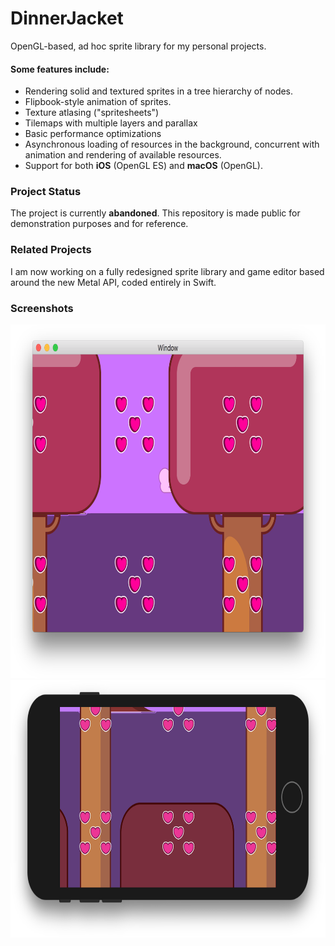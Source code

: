 # DinnerJacket

OpenGL-based, ad hoc sprite library for my personal projects.

#### Some features include:
- Rendering solid and textured sprites in a tree hierarchy of nodes.
- Flipbook-style animation of sprites.
- Texture atlasing ("spritesheets")
- Tilemaps with multiple layers and parallax
- Basic performance optimizations
- Asynchronous loading of resources in the background, concurrent with animation and
rendering of available resources.
- Support for both **iOS** (OpenGL ES) and **macOS** (OpenGL).

### Project Status
The project is currently **abandoned**. This repository is made public for demonstration
purposes and for reference.

### Related Projects
I am now working on a fully redesigned sprite library
and game editor based around the new Metal API, coded entirely in Swift.


### Screenshots
<img src="./Img/DemoApp_macOS@2x.png" width="748pt" height="566pt">
<img src="./Img/DemoApp_iOS@2x.png" width="748pt" height="412pt">
